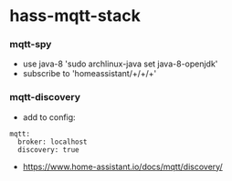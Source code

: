 # hass-mqtt-stack

### mqtt-spy

* use java-8 'sudo archlinux-java set java-8-openjdk'
* subscribe to 'homeassistant/+/+/+'

### mqtt-discovery

* add to config:
```
mqtt:
  broker: localhost
  discovery: true
```
* https://www.home-assistant.io/docs/mqtt/discovery/